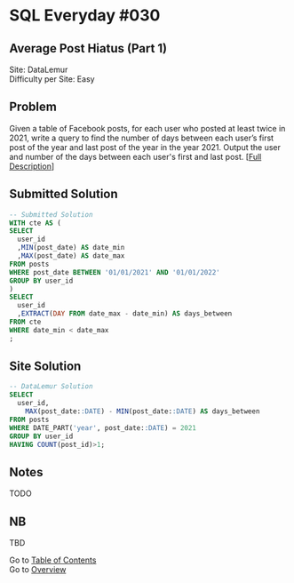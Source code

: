 # SQL Everyday \#030

## Average Post Hiatus (Part 1)

Site: DataLemur\
Difficulty per Site: Easy

## Problem

Given a table of Facebook posts, for each user who posted at least twice in 2021, write a query to find the number of days between each user’s first post of the year and last post of the year in the year 2021. Output the user and number of the days between each user's first and last post. [[Full Description](https://datalemur.com/questions/sql-average-post-hiatus-1)]

## Submitted Solution

```sql
-- Submitted Solution
WITH cte AS (
SELECT 
  user_id
  ,MIN(post_date) AS date_min
  ,MAX(post_date) AS date_max
FROM posts
WHERE post_date BETWEEN '01/01/2021' AND '01/01/2022'
GROUP BY user_id
)
SELECT
  user_id
  ,EXTRACT(DAY FROM date_max - date_min) AS days_between
FROM cte
WHERE date_min < date_max
;
```

## Site Solution

```sql
-- DataLemur Solution 
SELECT 
  user_id, 
    MAX(post_date::DATE) - MIN(post_date::DATE) AS days_between
FROM posts
WHERE DATE_PART('year', post_date::DATE) = 2021 
GROUP BY user_id
HAVING COUNT(post_id)>1;
```

## Notes

TODO

## NB

TBD

Go to [Table of Contents](/README.md#contents)\
Go to [Overview](/README.md)
